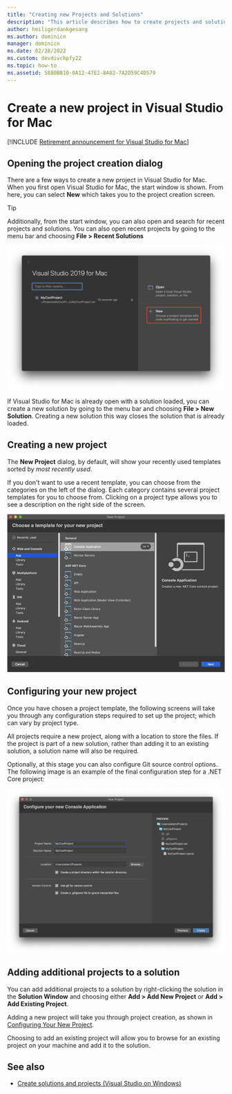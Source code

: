 ```yaml
---
title: "Creating new Projects and Solutions"
description: "This article describes how to create projects and solutions in Visual Studio for Mac"
author: heiligerdankgesang 
ms.author: dominicn
manager: dominicn
ms.date: 02/28/2022
ms.custom: devdivchpfy22
ms.topic: how-to
ms.assetid: 5880BB10-0A12-47E2-8A82-7A2D59C4D579
---
```

# Create a new project in Visual Studio for Mac

 [!INCLUDE [Retirement announcement for Visual Studio for Mac](includes/vsmac-retirement.md)]

## Opening the project creation dialog

There are a few ways to create a new project in Visual Studio for Mac. When you first open Visual Studio for Mac, the start window is shown. From here, you can select **New** which takes you to the project creation screen.

> [!TIP]
> Additionally, from the start window, you can also open and search for recent projects and solutions. You can also open recent projects by going to the menu bar and choosing **File > Recent Solutions**

![Start window with create new project](media/first-run-project.png)

If Visual Studio for Mac is already open with a solution loaded, you can create a new solution by going to the menu bar and choosing **File > New Solution**. Creating a new solution this way closes the solution that is already loaded.

## Creating a new project

The **New Project** dialog, by default, will show your recently used templates sorted by *most recently used*.

If you don't want to use a recent template, you can choose from the categories on the left of the dialog. Each category contains several project templates for you to choose from. Clicking on a project type allows you to see a description on the right side of the screen.

![New project screen](media/project-creation-screen.png)

## Configuring your new project

Once you have chosen a project template, the following screens will take you through any configuration steps required to set up the project; which can vary by project type.

All projects require a new project, along with a location to store the files. If the project is part of a new solution, rather than adding it to an existing solution, a solution name will also be required.

Optionally, at this stage you can also configure Git source control options. The following image is an example of the final configuration step for a .NET Core project:

![Configuring a new project](media/configure-new-project.png)

## Adding additional projects to a solution

You can add additional projects to a solution by right-clicking the solution in the **Solution Window** and choosing either **Add > Add New Project** or **Add > Add Existing Project**.

Adding a new project will take you through project creation, as shown in [Configuring Your New Project](#configuring-your-new-project).

Choosing to add an existing project will allow you to browse for an existing project on your machine and add it to the solution.

## See also

- [Create solutions and projects (Visual Studio on Windows)](/visualstudio/ide/creating-solutions-and-projects)
